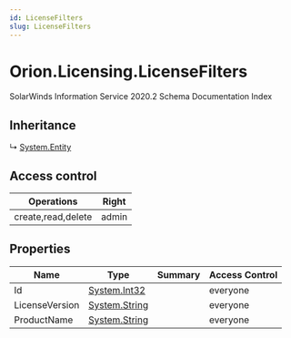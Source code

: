 ```yaml
---
id: LicenseFilters
slug: LicenseFilters
---
```


# Orion.Licensing.LicenseFilters

SolarWinds Information Service 2020.2 Schema Documentation Index

## Inheritance

↳ [System.Entity](./../System/Entity)

## Access control

| Operations | Right |
| ------ | ------ |
| create,read,delete | admin |

## Properties

| Name | Type | Summary | Access Control |
| ------ | ------ | ------ | ------ |
| Id | [System.Int32](https://docs.microsoft.com/en-us/dotnet/api/system.int32) |  | everyone |
| LicenseVersion | [System.String](https://docs.microsoft.com/en-us/dotnet/api/system.string) |  | everyone |
| ProductName | [System.String](https://docs.microsoft.com/en-us/dotnet/api/system.string) |  | everyone |

